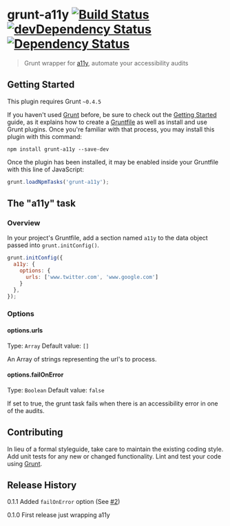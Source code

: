 # grunt-a11y  [![Build Status](https://travis-ci.org/lucalanca/grunt-a11y.svg?branch=master)](https://travis-ci.org/lucalanca/grunt-a11y) [![devDependency Status](https://david-dm.org/lucalanca/grunt-a11y/dev-status.svg)](https://david-dm.org/lucalanca/grunt-a11y#info=devDependencies)  [![Dependency Status](https://david-dm.org/lucalanca/grunt-a11y.svg)](https://david-dm.org/lucalanca/grunt-a11y)

> Grunt wrapper for [a11y](https://github.com/addyosmani/a11y), automate your accessibility audits

## Getting Started
This plugin requires Grunt `~0.4.5`

If you haven't used [Grunt](http://gruntjs.com/) before, be sure to check out the [Getting Started](http://gruntjs.com/getting-started) guide, as it explains how to create a [Gruntfile](http://gruntjs.com/sample-gruntfile) as well as install and use Grunt plugins. Once you're familiar with that process, you may install this plugin with this command:

```shell
npm install grunt-a11y --save-dev
```

Once the plugin has been installed, it may be enabled inside your Gruntfile with this line of JavaScript:

```js
grunt.loadNpmTasks('grunt-a11y');
```

## The "a11y" task

### Overview
In your project's Gruntfile, add a section named `a11y` to the data object passed into `grunt.initConfig()`.

```js
grunt.initConfig({
  a11y: {
    options: {
      urls: ['www.twitter.com', 'www.google.com']
    }
  },
});
```

### Options

#### options.urls
Type: `Array`
Default value: `[]`

An Array of strings representing the url's to process.

#### options.failOnError
Type: `Boolean`
Default value: `false`

If set to true, the grunt task fails when there is an accessibility error in one of the audits.


## Contributing
In lieu of a formal styleguide, take care to maintain the existing coding style. Add unit tests for any new or changed functionality. Lint and test your code using [Grunt](http://gruntjs.com/).

## Release History
0.1.1 Added `failOnError` option (See [#2](https://github.com/lucalanca/grunt-a11y/issues/2))

0.1.0 First release just wrapping a11y
